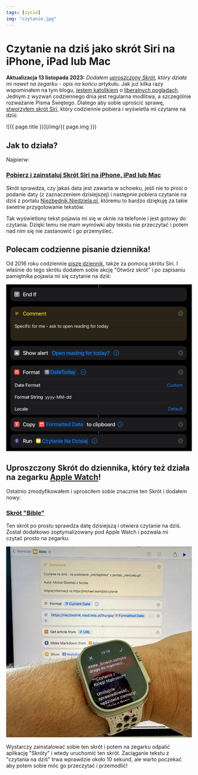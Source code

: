 ```yaml
---
tags: [zycie]
img: "czytanie.jpg"
---
```


# Czytanie na dziś jako skrót Siri na iPhone, iPad lub Mac

**Aktualizacja 13 listopada 2023:** *Dodałem [uproszczony Skrót][b], który działa mi nawet na zegarku - opis na końcu artykułu.* Jak już kilka razy wspominałem na tym blogu, [jestem katolikiem](/catholic/) o [liberalnych poglądach](/white/). Jednym z wyzwań codziennego dnia jest regularna modlitwa, a szczególnie rozważanie Pisma Świętego. Dlatego aby sobie uprościć sprawę, [stworzyłem skrót Siri][c], który codziennie pobiera i wyświetla mi czytanie na dziś:

<!--More-->

![{{ page.title }}](/img/{{ page.img }})

## Jak to działa?

Najpierw:

### [Pobierz i zainstaluj Skrót Siri na iPhone, iPad lub Mac][c]

Skrót sprawdza, czy jakaś data jest zawarta w schowku, jeśli nie to prosi o podanie daty (z zaznaczeniem dzisiejszej) i następnie pobiera czytanie na dziś z portalu [Niezbędnik.Niedziela.pl](https://niezbednik.niedziela.pl/), któremu to bardzo dziękuję za takie świetne przygotowanie tekstów.

Tak wyświetlony tekst pojawia mi się w oknie na telefonie i jest gotowy do czytania. Dzięki temu nie mam wymówki aby tekstu nie przeczytać i potem nad nim się nie zastanowić i go przemyśleć.

## Polecam codzienne pisanie dziennika!

Od 2016 roku codziennie [piszę dziennik](/pl/dziennik3/), także za pomocą skrótu Siri. I właśnie do tego skrótu dodałem sobie akcję "Otwórz skrót" i po zapisaniu pamiętnika pojawia mi się czytanie na dziś:

![{{ page.title }} 2](/img/czytanie-2.jpg)

## Uproszczony Skrót do dziennika, który też działa na zegarku [Apple Watch](/applewatch/)!

Ostatnio zmodyfikowałem i uprościłem sobie znacznie ten Skrót i dodałem nowy:

### [Skrót "Bible"][b]

Ten skrót po prostu sprawdza datę dzisiejszą i otwiera czytanie na dziś. Został dodatkowo zoptymalizowany pod Apple Watch i pozwala mi czytać prosto na zegarku:

![{{ page.title }} Ultra Bible](/img/ultra-bible.jpg)

Wystarczy zainstalować sobie ten skrót i potem na zegarku odpalić aplikację "Skróty" i wtedy uruchomić ten skrót. Zaciąganie tekstu z "czytania na dziś" trwa wprawdzie około 10 sekund, ale warto poczekać aby potem sobie móc go przeczytać i przemodlić!

[b]: https://www.icloud.com/shortcuts/23b3c04018e747448b345666d237e330
[c]: https://www.icloud.com/shortcuts/8768cb0a31da4c89a3c04b97c407f18a
[n]: https://michael.gratis/nozbe_pl
[np]: https://michael.gratis/nozbepersonal_pl